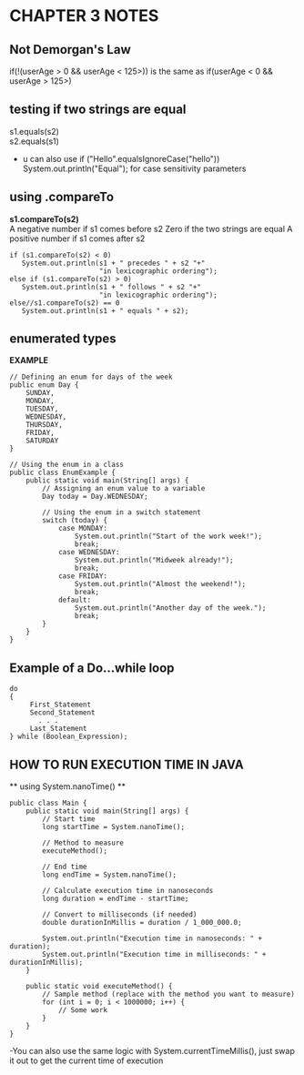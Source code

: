# CHAPTER 3 NOTES

## Not Demorgan's Law
if(!(userAge > 0 && userAge < 125>))
is the same as 
if(userAge < 0 && userAge > 125>)

## testing if two strings are equal
s1.equals(s2) <br>
s2.equals(s1) <br>
- u can also use
if ("Hello".equalsIgnoreCase("hello"))
     System.out.println("Equal");
for case sensitivity parameters

## using .compareTo
**s1.compareTo(s2)** <br>
A negative number if s1 comes before s2
Zero if the two strings are equal
A positive number if s1 comes after s2

```
if (s1.compareTo(s2) < 0)
   System.out.println(s1 + " precedes " + s2 "+"
                      "in lexicographic ordering");
else if (s1.compareTo(s2) > 0)
   System.out.println(s1 + " follows " + s2 "+"
                      "in lexicographic ordering");
else//s1.compareTo(s2) == 0
   System.out.println(s1 + " equals " + s2);
```
## enumerated types
**EXAMPLE**
```
// Defining an enum for days of the week
public enum Day {
    SUNDAY,
    MONDAY,
    TUESDAY,
    WEDNESDAY,
    THURSDAY,
    FRIDAY,
    SATURDAY
}

// Using the enum in a class
public class EnumExample {
    public static void main(String[] args) {
        // Assigning an enum value to a variable
        Day today = Day.WEDNESDAY;

        // Using the enum in a switch statement
        switch (today) {
            case MONDAY:
                System.out.println("Start of the work week!");
                break;
            case WEDNESDAY:
                System.out.println("Midweek already!");
                break;
            case FRIDAY:
                System.out.println("Almost the weekend!");
                break;
            default:
                System.out.println("Another day of the week.");
                break;
        }
    }
}

```
## Example of a Do...while loop
```
do 
{
     First_Statement
     Second_Statement
       . . .
     Last_Statement 
} while (Boolean_Expression);
```
## HOW TO RUN EXECUTION TIME IN JAVA 
** using System.nanoTime() **

```
public class Main {
    public static void main(String[] args) {
        // Start time
        long startTime = System.nanoTime();
        
        // Method to measure
        executeMethod();
        
        // End time
        long endTime = System.nanoTime();
        
        // Calculate execution time in nanoseconds
        long duration = endTime - startTime;
        
        // Convert to milliseconds (if needed)
        double durationInMillis = duration / 1_000_000.0;
        
        System.out.println("Execution time in nanoseconds: " + duration);
        System.out.println("Execution time in milliseconds: " + durationInMillis);
    }
    
    public static void executeMethod() {
        // Sample method (replace with the method you want to measure)
        for (int i = 0; i < 1000000; i++) {
            // Some work
        }
    }
}

```

-You can also use the same logic with System.currentTimeMillis(), just swap it out to get the current time of execution

